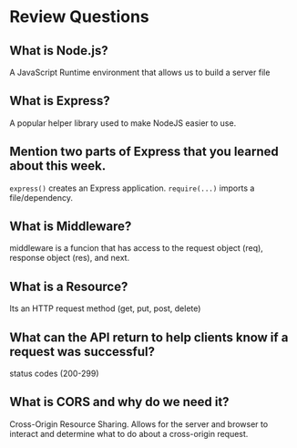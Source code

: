 # Review Questions

## What is Node.js?

A JavaScript Runtime environment that allows us to build a server file

## What is Express?

A popular helper library used to make NodeJS easier to use.

## Mention two parts of Express that you learned about this week.

`express()` creates an Express application.
`require(...)` imports a file/dependency.

## What is Middleware?

middleware is a funcion that has access to the request object (req), response object (res), and next.

## What is a Resource?

Its an HTTP request method (get, put, post, delete)

## What can the API return to help clients know if a request was successful?

status codes (200-299)

## What is CORS and why do we need it?

Cross-Origin Resource Sharing. Allows for the server and browser to interact and determine what to do about a cross-origin request.